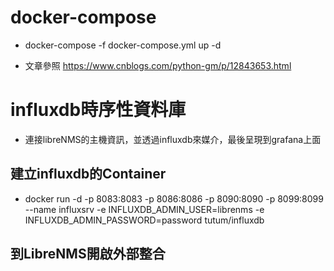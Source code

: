 # docker-compose
- docker-compose -f docker-compose.yml up -d

- 文章參照 https://www.cnblogs.com/python-gm/p/12843653.html

# influxdb時序性資料庫
- 連接libreNMS的主機資訊，並透過influxdb來媒介，最後呈現到grafana上面
## 建立influxdb的Container
- docker run -d -p 8083:8083 -p 8086:8086 -p 8090:8090 -p 8099:8099 --name influxsrv -e INFLUXDB_ADMIN_USER=librenms -e INFLUXDB_ADMIN_PASSWORD=password tutum/influxdb
## 到LibreNMS開啟外部整合
 
